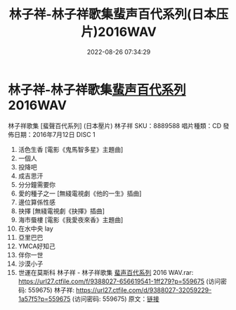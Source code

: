 ﻿---
title: 林子祥-林子祥歌集蜚声百代系列(日本压片)2016WAV
date: 2022-08-26 07:34:29
categories: WAV车载音乐、镜像
tags: 华语中文
---
# 林子祥-林子祥歌集[蜚声百代系列](日本压片)2016WAV

林子祥歌集 [蜚聲百代系列] (日本壓片)
林子祥
SKU：8889588
唱片種類：CD
發佈日期：2016年7月12日
DISC 1
1. 活色生香 [電影《鬼馬智多星》主題曲]
2. 一個人
3. 投降吧
4. 成吉思汗
5. 分分鐘需要你
6. 愛的種子之一 [無綫電視劇《他的一生》插曲]
7. 邊位算係性感
8. 抉擇 [無綫電視劇《抉擇》插曲]
9. 海市蜃樓 [電影《我愛夜來香》主題曲]
10. 在水中央 lay
11. 亞里巴巴
12. YMCA好知己
13. 伴你一世
14. 沙漠小子
15. 世運在莫斯科
林子祥 - 林子祥歌集 [蜚声百代系列](日本压片) 2016 WAV.rar:
https://url27.ctfile.com/f/9388027-656619541-1ff279?p=559675
(访问密码: 559675)
林子祥: https://url27.ctfile.com/d/9388027-32059229-1a57f5?p=559675
(访问密码: 559675)
原文：[链接](https://blog.sina.com.cn/s/blog_1647c7e7601030z2d.html)